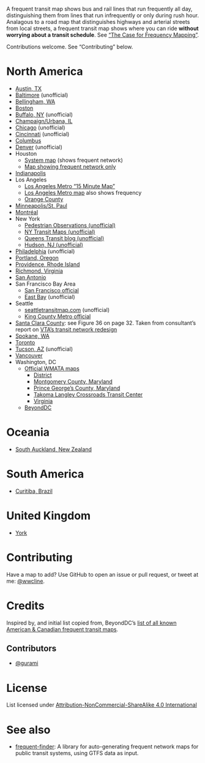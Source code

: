A frequent transit map shows bus and rail lines that run frequently all day, distinguishing them from lines that run infrequently or only during rush hour. Analagous to a road map that distinguishes highways and arterial streets from local streets, a frequent transit map shows where you can ride <b>without worrying about a transit schedule</b>. See [“The Case for Frequency Mapping”](http://humantransit.org/2010/08/basics-the-case-for-frequency-mapping.html).

Contributions welcome. See “Contributing” below.

# North America

* [Austin, TX](http://www.capmetro.org/uploadedfiles/Capmetroorg/Schedules_and_Maps/System_Map.pdf)
* [Baltimore](http://marc.szarkowski.us/4_Miscellaneous_Files/FrequentTransitMap/FrequentTransitMap.pdf) (unofficial)
* [Bellingham, WA](http://ridewta.com/schedules-and-maps/schedules/go-lines)
* [Boston](http://www.mbta.com/schedules_and_maps/subway/)
* [Buffalo, NY](https://www.google.com/maps/d/viewer?msa=0&ie=UTF&mid=zJrBqJ5t3ofc.krqQ-opbkEYA) (unofficial)
* [Champaign/Urbana, IL](http://www.cumtd.com/maps-and-schedules/system-maps/highfrequency)
* [Chicago](http://web.archive.org/web/20140214104948/http://www.prairiestateblue.com/diary/5576/cta-chicago-transit-authority-frequent-service-mapping) (unofficial)
* [Cincinnati](http://www.cincymap.org/) (unofficial)
* [Columbus](http://www.cota.com/Projects/TSR/TSR-Bus-Network.aspx)
* [Denver](http://denverurbanism.com/2013/02/learn-to-love-the-bus-with-a-map-of-rtds-best-routes.html) (unofficial)
* Houston
   * [System map](http://ridemetro.org/MetroPDFs/NBN/New-METRO-System-Map.pdf) (shows frequent network)
   * [Map showing frequent network only](http://ridemetro.org/MetroPDFs/Schedules/SystemMaps/n-METRO-Frequent-Network-map.pdf)
* [Indianapolis](http://www.indygo.net/pages/system-map)
* Los Angeles
    * [Los Angeles Metro “15 Minute Map”](http://www.metro.net/riding_metro/maps/images/15_min_map.gif)
    * [Los Angeles Metro map](http://media.metro.net/riding_metro/maps/images/system_map.pdf) also shows frequency
    * [Orange County](http://octa.net/pdf/ETC_RideGuide%2015-minute.pdf)
* [Minneapolis/St. Paul](http://metrotransit.org/high-frequency-network-map.aspx)
* [Montréal](http://www.stm.info/sites/default/files/pictures/reseau10max-2016.pdf)
* New York
    * [Pedestrian Observations (unofficial)](http://pedestrianobservations.wordpress.com/2011/05/13/frequent-new-york-city-buses/)
    * [NY Transit Maps (unofficial)](http://nytransitmaps.tumblr.com/post/107648099115/a-frequent-transit-map-of-new-york-for-2015-all)
    * [Queens Transit blog (unofficial)](http://queenstransit.wordpress.com/category/frequent-maps/)
    * [Hudson, NJ (unofficial)](http://capntransit.blogspot.com/2012/08/frequent-transit-in-hudson-county-new.html)
* [Philadelphia](http://unofficialseptafrequent.tumblr.com/) (unofficial)
* [Portland, Oregon](http://www.trimet.org/schedules/frequentservice.htm)
* [Providence, Rhode Island](http://www.ripta.com/stuff/contentmgr/files/0/4214cdbbe108103ebf207dd481fd0d0a/files/ripta_2012_system_map_final.pdf)
* [Richmond, Virginia](http://ridegrtc.com/media/routes/SystemMap_Nov2016.pdf)
* [San Antonio](http://www.viainfo.net/BusService/Docs/VIASystemMapJUNE2015.pdf)
* San Francisco Bay Area
    * [San Francisco official](https://www.sfmta.com/sites/default/files/maps/2016/SFMTA-Metro-Sept2015-RTP-Outln.pdf)
    * [East Bay](http://calurbanist.com/east-bay-frequent-transit/) (unofficial)
* Seattle
    * [seattletransitmap.com](http://seattletransitmap.com/) (unofficial)
    * [King County Metro official](http://kingcounty.gov/depts/transportation/metro/schedules-maps/system-maps.aspx)
* [Santa Clara County](http://vtaorgcontent.s3-us-west-1.amazonaws.com/Site_Content/Transit_Choices_Report_Full.pdf): see Figure 36 on page 32. Taken from consultant’s report on [VTA’s transit network redesign](http://nextnetwork.vta.org)
* [Spokane, WA](https://www.spokanetransit.com/files/content/STA_System_Map_Sept_2016_WEB.pdf)
* [Toronto](https://www.ttc.ca/PDF/Maps/TTC_SystemMap.pdf)
* [Tucson, AZ](http://www.humantransit.org/2014/07/tucson-a-frequent-network-map.html) (unofficial)
* [Vancouver](http://www.translink.ca/en/Plans-and-Projects/Frequent-Transit-Network.aspx)
* Washington, DC
    * [Official WMATA maps](https://www.wmata.com/schedules/maps/)
        * [District](https://www.wmata.com/schedules/maps/upload/WEB_DC-Metrobus-System-Map-FINAL.pdf)
        * [Montgomery County, Maryland](https://www.wmata.com/schedules/maps/upload/Mo-County-System-Map-Web-version.pdf)
        * [Prince George’s County, Maryland](https://www.wmata.com/schedules/maps/upload/WEB_PG-County-Metrobus-System-Map-FINAL.pdf)
        * [Takoma Langley Crossroads Transit Center](https://www.wmata.com/schedules/maps/upload/Takoma_Langley_Crossroads_TC_Map.pdf)
        * [Virginia](https://www.wmata.com/schedules/maps/upload/VA-System-Map-Web-version.pdf)
    * [BeyondDC](http://beyonddc.com/log/?p=3808)

# Oceania

* [South Auckland, New Zealand](https://at.govt.nz/media/1971581/sg_southern-guide_oct-2016-web.pdf)

# South America

* [Curitiba, Brazil](https://upload.wikimedia.org/wikipedia/commons/1/16/Curitiba_PublicTransport.png)

# United Kingdom

* [York](http://www.firstgroup.com/uploads/maps/York%20Network%20Map_web.pdf)

#

# Contributing

Have a map to add? Use GitHub to open an issue or pull request, or tweet at me: [@wwcline](https://twitter.com/wwcline).

# Credits

Inspired by, and initial list copied from, BeyondDC’s [list of all known American & Canadian frequent transit maps](http://beyonddc.com/log/?page_id=5013).

## Contributors

* [@gurami](https://twitter.com/gurami)

# License

List licensed under [Attribution-NonCommercial-ShareAlike 4.0 International](http://creativecommons.org/licenses/by-nc-sa/4.0/)

# See also

* [frequent-finder](https://github.com/gregjd/frequent-finder): A library for auto-generating frequent network maps for public transit systems, using GTFS data as input.
